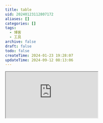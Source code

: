 ```yaml
---
title: table
uid: 20240123112807172
aliases: []
categories: []
tags:
  - 博客
  - 工具
archive: false
draft: false
todo: false
createTime: 2024-01-23 19:28:07
updateTime: 2024-09-12 08:13:06
---
```


<iframe
  class="iframe_full"
  src="https://hcnklnczbege.feishu.cn/wiki/Fe7GwxbP5iJdnVkYVPuc1l04nGc?from=from_copylink"
>
</iframe>
